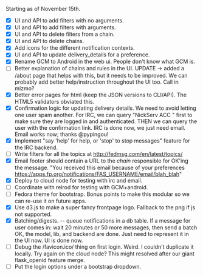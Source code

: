 
Starting as of November 15th.

- [x] UI and API to add filters with no arguments.
- [x] UI and API to add filters with arguments.
- [x] UI and API to delete filters from a chain.
- [x] UI and API to delete chains.
- [x] Add icons for the different notification contexts.
- [x] UI and API to update delivery_details for a preference.
- [x] Rename GCM to Android in the web ui.  People don't know what GCM is.
- [ ] Better explanation of chains and rules in the UI.
      UPDATE -> added a /about page that helps with this, but it needs to be
      improved.  We can probably add better help/instruction throughout the UI
      too.  Call in mizmo?
- [x] Better error pages for html (keep the JSON versions to CLI/API).
      The HTML5 validators obviated this.
- [x] Confirmation logic for updating delivery details.  We need to avoid
      letting one user spam another.
      For IRC, we can query "NickServ ACC <nickname>" first to make sure they
      are logged in and authenticated.  THEN we can query the user with the
      confirmation link.
      IRC is done now, we just need email.  Email works now; thanks @pypingou!
- [x] Implement "say 'help' for help, or 'stop' to stop messages" feature
      for the IRC backend.
- [ ] Write filters for all the topics at http://fedmsg.com/en/latest/topics/
- [x] Email footer should contain a URL to the *chain* responsible for
      OK'ing the message.  "You received this email because of your preferences
      https://apps.fp.org/notifications/FAS_USERNAME/email/blah_blah"
- [x] Deploy to cloud node for testing with irc and email.
- [ ] Coordinate with relrod for testing with GCM+android.
- [ ] Fedora theme for bootstrap.  Bonus points to make this modular so we can
      re-use it on future apps.
- [x] Use d3.js to make a super fancy frontpage logo.
      Fallback to the png if js not supported.
- [x] Batching/digests.  -- queue notifications in a db table.
      If a message for user comes in: wait 20 minutes or 50 more
      messages, then send a batch
      OK, the model, lib, and backend are done.  Just need to represent it in
      the UI now.
      UI is done now.
- [ ] Debug the /favicon.ico/ thing on first login.
      Weird.  I couldn't duplicate it locally.  Try again on the cloud node?
      This might resolved after our giant flask_openid feature merge.
- [ ] Put the login options under a bootstrap dropdown.
